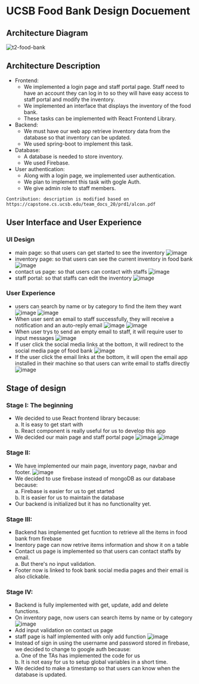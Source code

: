 # UCSB Food Bank Design Docuement

## Architecture Diagram

![t2-food-bank](https://user-images.githubusercontent.com/72473351/118924482-02975280-b8f2-11eb-8153-485814650541.jpg)

## Architecture Description

- Frontend:
  - We implemented a login page and staff portal page. Staff need to have an account they can log in to so they will have easy access to staff portal and modify the inventory.
  - We implemented an interface that displays the inventory of the food bank.
  - These tasks can be implemented with React Frontend Library.
- Backend:
  - We must have our web app retrieve inventory data from the database so that inventory can be updated.
  - We used spring-boot to implement this task.
- Database:
  - A database is needed to store inventory.
  - We used Firebase.
- User authentication:
  - Along with a login page, we implemented user authentication.
  - We plan to implement this task with gogle Auth.
  - We give admin role to staff members.

```
Contribution: description is modified based on https://capstone.cs.ucsb.edu/team_docs_20/prd1/alcon.pdf
```
## User Interface and User Experience
### UI Design
- main page: so that users can get started to see the inventory
![image](https://user-images.githubusercontent.com/72473351/119703180-23d4d300-be0b-11eb-8a47-4ec4535b3dbd.png)
- inventory page: so that users can see the current inventory in food bank
![image](https://user-images.githubusercontent.com/72473351/119703323-48c94600-be0b-11eb-842f-7015f8711241.png)
- contact us page: so that users can contact with staffs
![image](https://user-images.githubusercontent.com/72473351/119703293-3fd87480-be0b-11eb-9741-7e890ce96465.png)
- staff portal: so that staffs can edit the inventory
![image](https://user-images.githubusercontent.com/72473351/119703718-ae1d3700-be0b-11eb-928c-26b0416eea01.png)

### User Experience
- users can search by name or by category to find the item they want
![image](https://user-images.githubusercontent.com/72473351/119704395-74006500-be0c-11eb-81eb-c92a1bb20f00.png)
![image](https://user-images.githubusercontent.com/72473351/119704469-8aa6bc00-be0c-11eb-8fb4-bec9ff4da1eb.png)
- When user sent an email to staff successfully, they will receive a notification and an auto-reply email
![image](https://user-images.githubusercontent.com/72473351/119704636-bcb81e00-be0c-11eb-9ce8-88a009a75919.png)
![image](https://user-images.githubusercontent.com/72473351/119706697-29341c80-be0f-11eb-9b77-79920b7cbf3d.png)
- When user trys to send an empty email to staff, it will require user to input messages
![image](https://user-images.githubusercontent.com/72473351/119706609-102b6b80-be0f-11eb-91b6-1a9aeef8d4a3.png)
- If user click the social media links at the bottom, it will redirect to the social media page of food bank
![image](https://user-images.githubusercontent.com/72473351/119704919-06086d80-be0d-11eb-8552-a16de7c8868d.png)
- If the user click the email links at the bottom, it will open the email app installed in their machine so that users can write email to staffs directly<br/>
![image](https://user-images.githubusercontent.com/72473351/119705037-2a644a00-be0d-11eb-81ca-249d800a9a21.png)

## Stage of design
### Stage I: The beginning
- We decided to use React frontend library because:<br/>
  a. It is easy to get start with<br/>
  b. React component is really useful for us to develop this app
- We decided our main page and staff portal page
![image](https://user-images.githubusercontent.com/72473351/119876915-420b0380-bedd-11eb-8a02-5bcfc7c7d87e.png)
![image](https://user-images.githubusercontent.com/72473351/119876934-48997b00-bedd-11eb-983f-f5164b6e51d0.png)
### Stage II:
- We have implemented our main page, inventory page, navbar and footer.
![image](https://user-images.githubusercontent.com/72473351/119703180-23d4d300-be0b-11eb-8a47-4ec4535b3dbd.png)
- We decided to use firebase instead of mongoDB as our database because:<br/>
  a. Firebase is easier for us to get started<br/>
  b. It is easier for us to maintain the database
- Our backend is initialized but it has no functionality yet.
### Stage III:
- Backend has implemented get fucntion to retrieve all the items in food bank from firebase
- Inentory page can now retrive items information and show it on a table
- Contact us page is implemented so that users can contact staffs by email.<br/>
  a. But there's no input validation.<br/>
- Footer now is linked to fook bank social media pages and their email is also clickable.
### Stage IV:
- Backend is fully implemented with get, update, add and delete functions.
- On inventory page, now users can search items by name or by category
![image](https://user-images.githubusercontent.com/72473351/119878670-433d3000-bedf-11eb-8e7a-38ec60a6977d.png)
- Add input validation on contact us page
- staff page is half implemented with only add function
![image](https://user-images.githubusercontent.com/72473351/119878634-37ea0480-bedf-11eb-8b14-7ea80df4c17b.png)
- Instead of sign in using the username and password stored in firebase, we decided to change to google auth because:<br/>
  a. One of the TAs has implemented the code for us<br/>
  b. It is not easy for us to setup global variables in a short time.
- We decided to make a timestamp so that users can know when the database is updated.
